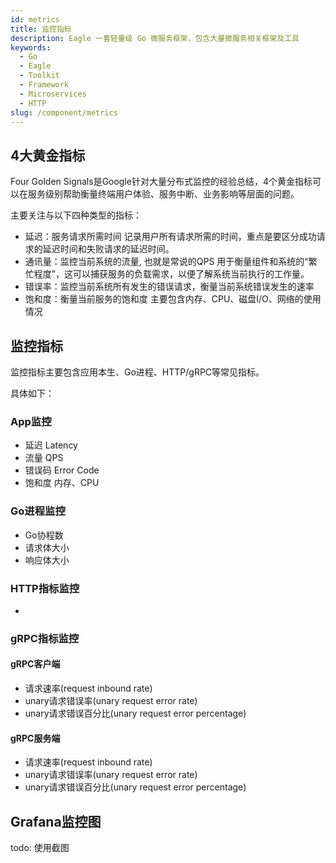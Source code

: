 ```yaml
---
id: metrics
title: 监控指标
description: Eagle 一套轻量级 Go 微服务框架，包含大量微服务相关框架及工具
keywords:
  - Go
  - Eagle
  - Toolkit
  - Framework
  - Microservices
  - HTTP
slug: /component/metrics
---
```


## 4大黄金指标

Four Golden Signals是Google针对大量分布式监控的经验总结，4个黄金指标可以在服务级别帮助衡量终端用户体验、服务中断、业务影响等层面的问题。

主要关注与以下四种类型的指标：

- 延迟：服务请求所需时间
记录用户所有请求所需的时间，重点是要区分成功请求的延迟时间和失败请求的延迟时间。
- 通讯量：监控当前系统的流量, 也就是常说的QPS
用于衡量组件和系统的“繁忙程度”，这可以捕获服务的负载需求，以便了解系统当前执行的工作量。
- 错误率：监控当前系统所有发生的错误请求，衡量当前系统错误发生的速率
- 饱和度：衡量当前服务的饱和度
主要包含内存、CPU、磁盘I/O、网络的使用情况


## 监控指标

监控指标主要包含应用本生、Go进程、HTTP/gRPC等常见指标。

具体如下：

### App监控

- 延迟 Latency
- 流量 QPS
- 错误码 Error Code
- 饱和度 内存、CPU

### Go进程监控

- Go协程数
- 请求体大小
- 响应体大小

### HTTP指标监控

- 

### gRPC指标监控

#### gRPC客户端

- 请求速率(request inbound rate)
- unary请求错误率(unary request error rate)
- unary请求错误百分比(unary request error percentage)

#### gRPC服务端

- 请求速率(request inbound rate)
- unary请求错误率(unary request error rate)
- unary请求错误百分比(unary request error percentage)

## Grafana监控图

todo: 使用截图




